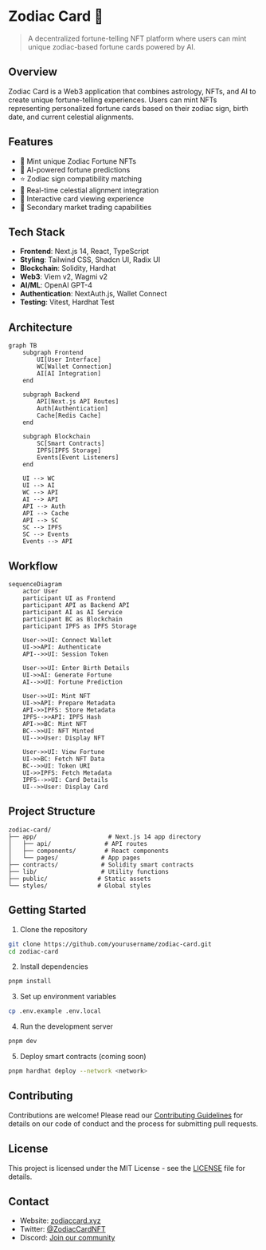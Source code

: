 # Zodiac Card 🌟

> A decentralized fortune-telling NFT platform where users can mint unique zodiac-based fortune cards powered by AI.

## Overview

Zodiac Card is a Web3 application that combines astrology, NFTs, and AI to create unique fortune-telling experiences. Users can mint NFTs representing personalized fortune cards based on their zodiac sign, birth date, and current celestial alignments.

## Features

- 🎴 Mint unique Zodiac Fortune NFTs
- 🔮 AI-powered fortune predictions
- ⭐ Zodiac sign compatibility matching
- 🌌 Real-time celestial alignment integration
- 💫 Interactive card viewing experience
- 🔄 Secondary market trading capabilities

## Tech Stack

- **Frontend**: Next.js 14, React, TypeScript
- **Styling**: Tailwind CSS, Shadcn UI, Radix UI
- **Blockchain**: Solidity, Hardhat
- **Web3**: Viem v2, Wagmi v2
- **AI/ML**: OpenAI GPT-4
- **Authentication**: NextAuth.js, Wallet Connect
- **Testing**: Vitest, Hardhat Test

## Architecture

```mermaid
graph TB
    subgraph Frontend
        UI[User Interface]
        WC[Wallet Connection]
        AI[AI Integration]
    end

    subgraph Backend
        API[Next.js API Routes]
        Auth[Authentication]
        Cache[Redis Cache]
    end

    subgraph Blockchain
        SC[Smart Contracts]
        IPFS[IPFS Storage]
        Events[Event Listeners]
    end

    UI --> WC
    UI --> AI
    WC --> API
    AI --> API
    API --> Auth
    API --> Cache
    API --> SC
    SC --> IPFS
    SC --> Events
    Events --> API
```

## Workflow

```mermaid
sequenceDiagram
    actor User
    participant UI as Frontend
    participant API as Backend API
    participant AI as AI Service
    participant BC as Blockchain
    participant IPFS as IPFS Storage

    User->>UI: Connect Wallet
    UI->>API: Authenticate
    API-->>UI: Session Token

    User->>UI: Enter Birth Details
    UI->>AI: Generate Fortune
    AI-->>UI: Fortune Prediction

    User->>UI: Mint NFT
    UI->>API: Prepare Metadata
    API->>IPFS: Store Metadata
    IPFS-->>API: IPFS Hash
    API->>BC: Mint NFT
    BC-->>UI: NFT Minted
    UI-->>User: Display NFT

    User->>UI: View Fortune
    UI->>BC: Fetch NFT Data
    BC-->>UI: Token URI
    UI->>IPFS: Fetch Metadata
    IPFS-->>UI: Card Details
    UI-->>User: Display Card
```

## Project Structure

```
zodiac-card/
├── app/                    # Next.js 14 app directory
│   ├── api/               # API routes
│   ├── components/        # React components
│   └── pages/            # App pages
├── contracts/            # Solidity smart contracts
├── lib/                  # Utility functions
├── public/              # Static assets
└── styles/              # Global styles
```

## Getting Started

1. Clone the repository
```bash
git clone https://github.com/yourusername/zodiac-card.git
cd zodiac-card
```

2. Install dependencies
```bash
pnpm install
```

3. Set up environment variables
```bash
cp .env.example .env.local
```

4. Run the development server
```bash
pnpm dev
```

5. Deploy smart contracts (coming soon)
```bash
pnpm hardhat deploy --network <network>
```

## Contributing

Contributions are welcome! Please read our [Contributing Guidelines](CONTRIBUTING.md) for details on our code of conduct and the process for submitting pull requests.

## License

This project is licensed under the MIT License - see the [LICENSE](LICENSE) file for details.

## Contact

- Website: [zodiaccard.xyz](https://zodiaccard.xyz)
- Twitter: [@ZodiacCardNFT](https://twitter.com/ZodiacCardNFT)
- Discord: [Join our community](https://discord.gg/zodiaccard)
